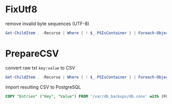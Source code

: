 # FixUtf8
remove invalid byte sequences (UTF-8)

```powershell
Get-ChildItem . -Recurse | Where { ! $_.PSIsContainer } | Foreach-Object { echo $_.FullName; &"FixUtf8.exe" $_.FullName ($_.FullName + ".conv") }
```

# PrepareCSV
convert raw txt `key:value` to CSV

```powershell
Get-ChildItem . -Recurse | Where { ! $_.PSIsContainer } | Foreach-Object { echo $_.FullName; &"PrepareCSV.exe" $_.FullName ($_.FullName + ".conv") }
```

import resulting CSV to PostgreSQL

```sql
COPY "Entries" ("Key", "Value") FROM '/var/db_backups/db.conv' with (FORMAT csv, ENCODING 'UTF8', DELIMITER E'\t', QUOTE U&'\001D', ESCAPE U&'\001E');
```
